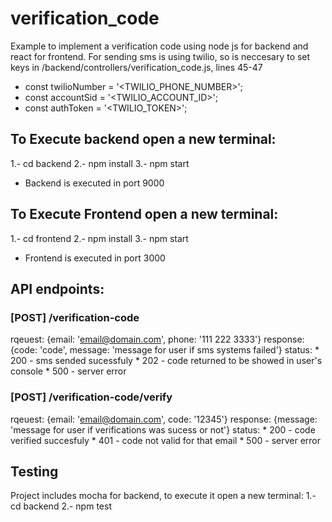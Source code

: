 # verification_code
Example to implement a verification code using node js for backend and react for frontend. For sending sms is using twilio, so is neccesary to set keys in /backend/controllers/verification_code.js, lines 45-47

* const twilioNumber = '<TWILIO_PHONE_NUMBER>';
* const accountSid = '<TWILIO_ACCOUNT_ID>'; 
* const authToken = '<TWILIO_TOKEN>';

## To Execute backend open a new terminal:
1.- cd backend
2.- npm install
3.- npm start

* Backend is executed in port 9000

## To Execute Frontend open a new terminal:
1.- cd frontend
2.- npm install
3.- npm start

* Frontend is executed in port 3000

## API endpoints:
### [POST] /verification-code
  rqeuest: {email: 'email@domain.com', phone: '111 222 3333'}
  response: {code: 'code', message: 'message for user if sms systems failed'}
  status:
    * 200 - sms sended sucessfuly
    * 202 - code returned to be showed in user's console
    * 500 - server error
  
### [POST] /verification-code/verify
  rqeuest: {email: 'email@domain.com', code: '12345'}
  response: {message: 'message for user if verifications was sucess or not'}
  status:
    * 200 - code verified succesfuly
    * 401 - code not valid for that email
    * 500 - server error

## Testing
Project includes mocha for backend, to execute it open a new terminal:
1.- cd backend
2.- npm test
